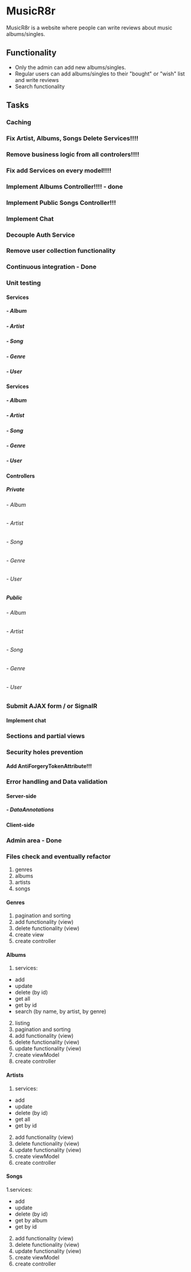 # MusicR8r

MusicR8r is a website where people can write reviews about music albums/singles.

## Functionality

- Only the admin can add new albums/singles.
- Regular users can add albums/singles to their "bought" or "wish" list and write reviews
- Search functionality

## Tasks

### Caching
### Fix Artist, Albums, Songs Delete Services!!!!
### Remove business logic from all controlers!!!!
### Fix add Services on every model!!!!
### Implement Albums Controller!!!! - done
### Implement Public Songs Controller!!!
### Implement Chat
### Decouple Auth Service

### Remove user collection functionality





### Continuous integration - Done

### Unit testing
#### Services
##### - Album
##### - Artist
##### - Song
##### - Genre
##### - User

#### Services
##### - Album
##### - Artist
##### - Song
##### - Genre
##### - User

#### Controllers
##### Private
###### - Album
###### - Artist
###### - Song
###### - Genre
###### - User

##### Public
###### - Album
###### - Artist
###### - Song
###### - Genre
###### - User

### Submit AJAX form / or SignalR
#### Implement chat

### Sections and partial views

### Security holes prevention
#### Add AntiForgeryTokenAttribute!!!

### Error handling and Data validation
#### Server-side
##### - DataAnnotations
#### Client-side

### Admin area - Done

### Files check and eventually refactor

1) genres
2) albums
3) artists
4) songs
#### Genres
1. pagination and sorting
2. add functionality (view)
3. delete functionality (view)
4. create view
5. create controller
#### Albums
1. services:
- add
- update
- delete (by id)
- get all
- get by id
- search (by name, by artist, by genre)
2. listing
3. pagination and sorting
4. add functionality (view)
5. delete functionality (view)
6. update functionality (view)
7. create viewModel
8. create controller
#### Artists
1. services:
- add
- update
- delete (by id)
- get all
- get by id
2. add functionality (view)
3. delete functionality (view)
4. update functionality (view)
5. create viewModel
6. create controller
#### Songs
1.services:
- add
- update
- delete (by id)
- get by album
- get by id
2. add functionality (view)
3. delete functionality (view)
4. update functionality (view)
5. create viewModel
6. create controller


